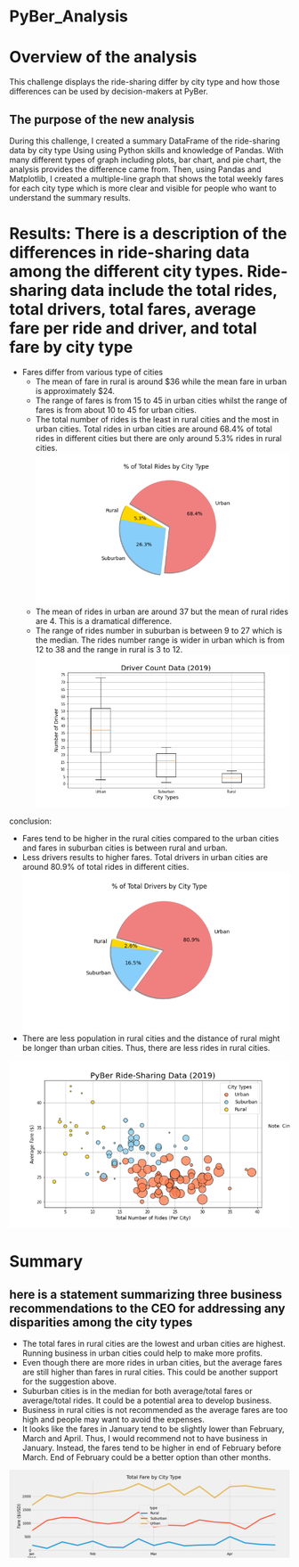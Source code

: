 # PyBer_Analysis

# Overview of the analysis
This challenge displays the ride-sharing differ by city type and how those differences can be used by decision-makers at PyBer. 

## The purpose of the new analysis
During this challenge, I created a summary DataFrame of the ride-sharing data by city type Using using Python skills and knowledge of Pandas. With many different types of graph including plots, bar chart, and pie chart, the analysis provides the difference came from. Then, using Pandas and Matplotlib, I created a multiple-line graph that shows the total weekly fares for each city type which is more clear and visible for people who want to understand the summary results.

# Results: There is a description of the differences in ride-sharing data among the different city types. Ride-sharing data include the total rides, total drivers, total fares, average fare per ride and driver, and total fare by city type
- Fares differ from various type of cities
  - The mean of fare in rural is around $36 while the mean fare in urban is approximately $24.
  - The range of fares is from 15 to 45 in urban cities whilst the range of fares is from about 10 to 45 for urban cities.
  - The total number of rides is the least in rural cities and the most in urban cities. Total rides in urban cities are around 68.4% of total rides in different cities but there are only around 5.3% rides in rural cities.
![Fig6](analysis/Fig6.png)
  - The mean of rides in urban are around 37 but the mean of rural rides are 4. This is a dramatical difference.
  - The range of rides number in suburban is between 9 to 27 which is the median. The rides number range is wider in urban which is from 12 to 38 and the range in rural is 3 to 12.
![Fig4](analysis/Fig4.png)

conclusion: 
 - Fares tend to be higher in the rural cities compared to the urban cities and fares in suburban cities is between rural and urban.
 - Less drivers results to higher fares. Total drivers in urban cities are around 80.9% of total rides in different cities.
![Fig7](analysis/Fig7.png)
 - There are less population in rural cities and the distance of rural might be longer than urban cities. Thus, there are less rides in rural cities.
  
  ![Fig1](analysis/Fig1.png)


# Summary
## here is a statement summarizing three business recommendations to the CEO for addressing any disparities among the city types
- The total fares in rural cities are the lowest and urban cities are highest. Running business in urban cities could help to make more profits.
- Even though there are more rides in urban cities, but the average fares are still higher than fares in rural cities. This could be another support for the suggestion above.
- Suburban cities is in the median for both average/total fares or average/total rides. It could be a potential area to develop business. 
- Business in rural cities is not recommended as the average fares are too high and people may want to avoid the expenses.
- It looks like the fares in January tend to be slightly lower than February, March and April. Thus, I would recommend not to have business in January. Instead, the fares tend to be higher in end of February before March. End of February could be a better option than other months.

![PyBer_fare_summary](analysis/PyBer_fare_summary.png)
